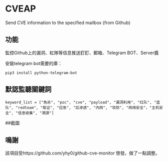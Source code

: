 # CVEAP
Send CVE information to the specified mailbox (from Github)

## 功能
監控Github上的漏洞、紅隊等信息推送釘釘、郵箱、Telegram BOT、Server醬

安裝telegram bot需要的庫：
```
pip3 install python-telegram-bot
```
## 默認監聽關鍵詞
```
keyword_list = ["免杀", "poc", "cve", "payload", "漏洞利用", "红队", "蓝队", "redteam", "取证", "应急", "后渗透", "内网", "攻防", "网络安全"，"主机安全", "信息收集", "溯源"]
```
##截圖

## 鳴謝
該項目受https://github.com/yhy0/github-cve-monitor 啓發，做了一點調整。
